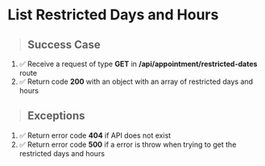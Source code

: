 # List Restricted Days and Hours

> ## Success Case

1. ✅ Receive a request of type **GET** in **/api/appointment/restricted-dates** route
2. ✅ Return code **200** with an object with an array of restricted days and hours

> ## Exceptions

1. ✅ Return error code **404** if API does not exist
2. ✅ Return error code **500** if a error is throw when trying to get the restricted days and hours